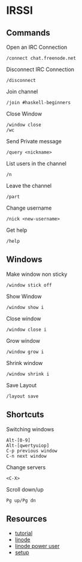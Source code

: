 # IRSSI

## Commands

Open an IRC Connection
```
/connect chat.freenode.net
```

Disconnect IRC Connection
```
/disconnect
```

Join channel
```
/join #haskell-beginners
```

Close Window
```
/window close
/wc
```

Send Private message
```
/query <nickname>
```

List users in the channel
```
/n
```

Leave the channel
```
/part
```

Change username
```
/nick <new-username>
```

Get help
```
/help
```

## Windows

Make window non sticky
```
/window stick off
```

Show Window
```
/window show i
```

Close window
```
/window close i
```

Grow window
```
/window grow i
```

Shrink window
```
/window shrink i
```

Save Layout
```
/layout save
```

## Shortcuts

Switching windows

```
Alt-[0-9]
Alt-[qwertyuiop]
C-p previous window
C-n next window
```

Change servers
```
<C-X>
```

Scroll down/up
```
Pg up/Pg dn
```

## Resources

* [tutorial](http://quadpoint.org/articles/irssi/)
* [linode](https://www.linode.com/docs/applications/messaging/using-irssi-for-internet-relay-chat/)
* [linode power user](https://www.linode.com/docs/applications/messaging/advanced-irssi-usage/#sph_using-plugins)
* [setup](http://www.antonfagerberg.com/blog/my-perfect-irssi-setup/)
